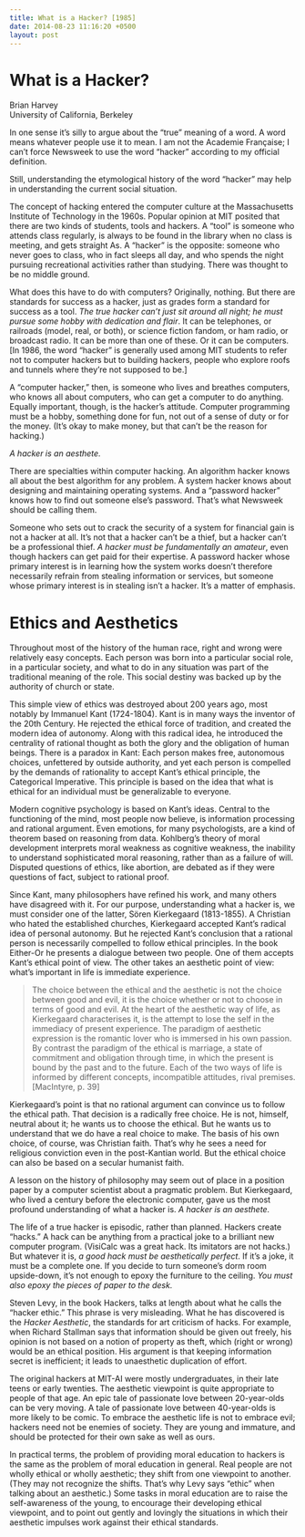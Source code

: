 ```yaml
---
title: What is a Hacker? [1985]
date: 2014-08-23 11:16:20 +0500
layout: post
---
```

# What is a Hacker?
Brian Harvey  
University of California, Berkeley

In one sense it’s silly to argue about the “true” meaning of a word. A word means whatever people use it to mean. I am not the Academie Française; I can’t force Newsweek to use the word “hacker” according to my official definition.

Still, understanding the etymological history of the word “hacker” may help in understanding the current social situation.

The concept of hacking entered the computer culture at the Massachusetts Institute of Technology in the 1960s. Popular opinion at MIT posited that there are two kinds of students, tools and hackers. A “tool” is someone who attends class regularly, is always to be found in the library when no class is meeting, and gets straight As. A “hacker” is the opposite: someone who never goes to class, who in fact sleeps all day, and who spends the night pursuing recreational activities rather than studying. There was thought to be no middle ground.

What does this have to do with computers? Originally, nothing. But there are standards for success as a hacker, just as grades form a standard for success as a tool. _The true hacker can’t just sit around all night; he must pursue some hobby with dedication and flair_. It can be telephones, or railroads (model, real, or both), or science fiction fandom, or ham radio, or broadcast radio. It can be more than one of these. Or it can be computers. [In 1986, the word “hacker” is generally used among MIT students to refer not to computer hackers but to building hackers, people who explore roofs and tunnels where they’re not supposed to be.]

A “computer hacker,” then, is someone who lives and breathes computers, who knows all about computers, who can get a computer to do anything. Equally important, though, is the hacker’s attitude. Computer programming must be a hobby, something done for fun, not out of a sense of duty or for the money. (It’s okay to make money, but that can’t be the reason for hacking.)

_A hacker is an aesthete._

There are specialties within computer hacking. An algorithm hacker knows all about the best algorithm for any problem. A system hacker knows about designing and maintaining operating systems. And a “password hacker” knows how to find out someone else’s password. That’s what Newsweek should be calling them.

Someone who sets out to crack the security of a system for financial gain is not a hacker at all. It’s not that a hacker can’t be a thief, but a hacker can’t be a professional thief. _A hacker must be fundamentally an amateur_, even though hackers can get paid for their expertise. A password hacker whose primary interest is in learning how the system works doesn’t therefore necessarily refrain from stealing information or services, but someone whose primary interest is in stealing isn’t a hacker. It’s a matter of emphasis.

# Ethics and Aesthetics

Throughout most of the history of the human race, right and wrong were relatively easy concepts. Each person was born into a particular social role, in a particular society, and what to do in any situation was part of the traditional meaning of the role. This social destiny was backed up by the authority of church or state.

This simple view of ethics was destroyed about 200 years ago, most notably by Immanuel Kant (1724-1804). Kant is in many ways the inventor of the 20th Century. He rejected the ethical force of tradition, and created the modern idea of autonomy. Along with this radical idea, he introduced the centrality of rational thought as both the glory and the obligation of human beings. There is a paradox in Kant: Each person makes free, autonomous choices, unfettered by outside authority, and yet each person is compelled by the demands of rationality to accept Kant’s ethical principle, the Categorical Imperative. This principle is based on the idea that what is ethical for an individual must be generalizable to everyone.

Modern cognitive psychology is based on Kant’s ideas. Central to the functioning of the mind, most people now believe, is information processing and rational argument. Even emotions, for many psychologists, are a kind of theorem based on reasoning from data. Kohlberg’s theory of moral development interprets moral weakness as cognitive weakness, the inability to understand sophisticated moral reasoning, rather than as a failure of will. Disputed questions of ethics, like abortion, are debated as if they were questions of fact, subject to rational proof.

Since Kant, many philosophers have refined his work, and many others have disagreed with it. For our purpose, understanding what a hacker is, we must consider one of the latter, Sören Kierkegaard (1813-1855). A Christian who hated the established churches, Kierkegaard accepted Kant’s radical idea of personal autonomy. But he rejected Kant’s conclusion that a rational person is necessarily compelled to follow ethical principles. In the book Either-Or he presents a dialogue between two people. One of them accepts Kant’s ethical point of view. The other takes an aesthetic point of view: what’s important in life is immediate experience.

> The choice between the ethical and the aesthetic is not the choice between good and evil, it is the choice whether or not to choose in terms of good and evil. At the heart of the aesthetic way of life, as Kierkegaard characterises it, is the attempt to lose the self in the immediacy of present experience. The paradigm of aesthetic expression is the romantic lover who is immersed in his own passion. By contrast the paradigm of the ethical is marriage, a state of commitment and obligation through time, in which the present is bound by the past and to the future. Each of the two ways of life is informed by different concepts, incompatible attitudes, rival premises. [MacIntyre, p. 39]

Kierkegaard’s point is that no rational argument can convince us to follow the ethical path. That decision is a radically free choice. He is not, himself, neutral about it; he wants us to choose the ethical. But he wants us to understand that we do have a real choice to make. The basis of his own choice, of course, was Christian faith. That’s why he sees a need for religious conviction even in the post-Kantian world. But the ethical choice can also be based on a secular humanist faith.

A lesson on the history of philosophy may seem out of place in a position paper by a computer scientist about a pragmatic problem. But Kierkegaard, who lived a century before the electronic computer, gave us the most profound understanding of what a hacker is. _A hacker is an aesthete._

The life of a true hacker is episodic, rather than planned. Hackers create “hacks.” A hack can be anything from a practical joke to a brilliant new computer program. (VisiCalc was a great hack. Its imitators are not hacks.) But whatever it is, _a good hack must be aesthetically perfect_. If it’s a joke, it must be a complete one. If you decide to turn someone’s dorm room upside-down, it’s not enough to epoxy the furniture to the ceiling. _You must also epoxy the pieces of paper to the desk._

Steven Levy, in the book Hackers, talks at length about what he calls the “hacker ethic.” This phrase is very misleading. What he has discovered is the _Hacker Aesthetic_, the standards for art criticism of hacks. For example, when Richard Stallman says that information should be given out freely, his opinion is not based on a notion of property as theft, which (right or wrong) would be an ethical position. His argument is that keeping information secret is inefficient; it leads to unaesthetic duplication of effort.

The original hackers at MIT-AI were mostly undergraduates, in their late teens or early twenties. The aesthetic viewpoint is quite appropriate to people of that age. An epic tale of passionate love between 20-year-olds can be very moving. A tale of passionate love between 40-year-olds is more likely to be comic. To embrace the aesthetic life is not to embrace evil; hackers need not be enemies of society. They are young and immature, and should be protected for their own sake as well as ours.

In practical terms, the problem of providing moral education to hackers is the same as the problem of moral education in general. Real people are not wholly ethical or wholly aesthetic; they shift from one viewpoint to another. (They may not recognize the shifts. That’s why Levy says “ethic” when talking about an aesthetic.) Some tasks in moral education are to raise the self-awareness of the young, to encourage their developing ethical viewpoint, and to point out gently and lovingly the situations in which their aesthetic impulses work against their ethical standards.
